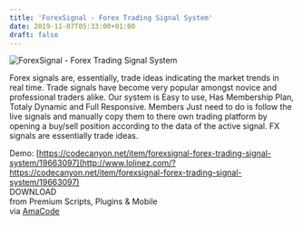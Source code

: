```yaml
---
title: 'ForexSignal - Forex Trading Signal System'
date: 2019-11-07T05:33:00+01:00
draft: false
---
```


![ForexSignal - Forex Trading Signal System](http://www.codelist.cc/uploads/posts/2019-11/1573100973_forexsignal.jpg "ForexSignal - Forex Trading Signal System")  
  
Forex signals are, essentially, trade ideas indicating the market trends in real time. Trade signals have become very popular amongst novice and professional traders alike. Our system is Easy to use, Has Membership Plan, Totaly Dynamic and Full Responsive. Members Just need to do is follow the live signals and manually copy them to there own trading platform by opening a buy/sell position according to the data of the active signal. FX signals are essentially trade ideas.  
  
Demo: [https://codecanyon.net/item/forexsignal-forex-trading-signal-system/19663097](http://www.lolinez.com/?https://codecanyon.net/item/forexsignal-forex-trading-signal-system/19663097)  
DOWNLOAD  
from Premium Scripts, Plugins & Mobile  
via [AmaCode](https://amazcode.ooo)